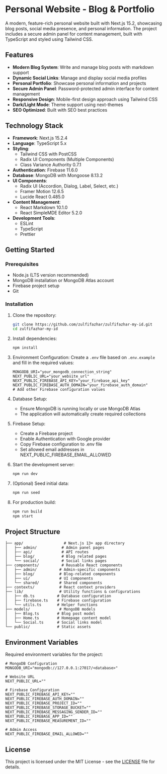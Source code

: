 # Personal Website - Blog & Portfolio

A modern, feature-rich personal website built with Next.js 15.2, showcasing blog posts, social media presence, and personal information. The project includes a secure admin panel for content management, built with TypeScript and styled using Tailwind CSS.

## Features

- **Modern Blog System**: Write and manage blog posts with markdown support
- **Dynamic Social Links**: Manage and display social media profiles
- **Personal Portfolio**: Showcase personal information and projects
- **Secure Admin Panel**: Password-protected admin interface for content management
- **Responsive Design**: Mobile-first design approach using Tailwind CSS
- **Dark/Light Mode**: Theme support using next-themes
- **SEO Optimized**: Built with SEO best practices

## Technology Stack

- **Framework**: Next.js 15.2.4
- **Language**: TypeScript 5.x
- **Styling**:
  - Tailwind CSS with PostCSS
  - Radix UI Components (Multiple Components)
  - Class Variance Authority 0.7.1
- **Authentication**: Firebase 11.6.0
- **Database**: MongoDB with Mongoose 8.13.2
- **UI Components**:
  - Radix UI (Accordion, Dialog, Label, Select, etc.)
  - Framer Motion 12.6.5
  - Lucide React 0.485.0
- **Content Management**:
  - React Markdown 10.1.0
  - React SimpleMDE Editor 5.2.0
- **Development Tools**:
  - ESLint
  - TypeScript
  - Prettier

## Getting Started

### Prerequisites

- Node.js (LTS version recommended)
- MongoDB installation or MongoDB Atlas account
- Firebase project setup
- Git

### Installation

1. Clone the repository:

   ```bash
   git clone https://github.com/zulfifazhar/zulfifazhar-my-id.git
   cd zulfifazhar-my-id
   ```

2. Install dependencies:

   ```bash
   npm install
   ```

3. Environment Configuration:
   Create a `.env` file based on `.env.example` and fill in the required values:

   ```env
   MONGODB_URI="your_mongodb_connection_string"
   NEXT_PUBLIC_URL="your_website_url"
   NEXT_PUBLIC_FIREBASE_API_KEY="your_firebase_api_key"
   NEXT_PUBLIC_FIREBASE_AUTH_DOMAIN="your_firebase_auth_domain"
   # Add other Firebase configuration values
   ```

4. Database Setup:

   - Ensure MongoDB is running locally or use MongoDB Atlas
   - The application will automatically create required collections

5. Firebase Setup:

   - Create a Firebase project
   - Enable Authentication with Google provider
   - Copy Firebase configuration to .env file
   - Set allowed email addresses in NEXT_PUBLIC_FIREBASE_EMAIL_ALLOWED

6. Start the development server:

   ```bash
   npm run dev
   ```

7. (Optional) Seed initial data:

   ```bash
   npm run seed
   ```

8. For production build:
   ```bash
   npm run build
   npm start
   ```

## Project Structure

```
├── app/                  # Next.js 13+ app directory
│   ├── admin/           # Admin panel pages
│   ├── api/             # API routes
│   ├── blog/            # Blog related pages
│   └── social/          # Social links pages
├── components/          # Reusable React components
│   ├── admin/          # Admin-specific components
│   ├── blog/           # Blog-related components
│   ├── ui/             # UI components
│   └── shared/         # Shared components
├── contexts/           # React context providers
├── lib/                # Utility functions & configurations
│   ├── db.ts          # Database configuration
│   ├── firebase.ts    # Firebase configuration
│   └── utils.ts       # Helper functions
├── models/             # MongoDB models
│   ├── Blog.ts        # Blog post model
│   ├── Home.ts        # Homepage content model
│   └── Social.ts      # Social links model
└── public/            # Static assets
```

## Environment Variables

Required environment variables for the project:

```env
# MongoDB Configuration
MONGODB_URI="mongodb://127.0.0.1:27017/<database>"

# Website URL
NEXT_PUBLIC_URL=""

# Firebase Configuration
NEXT_PUBLIC_FIREBASE_API_KEY=""
NEXT_PUBLIC_FIREBASE_AUTH_DOMAIN=""
NEXT_PUBLIC_FIREBASE_PROJECT_ID=""
NEXT_PUBLIC_FIREBASE_STORAGE_BUCKET=""
NEXT_PUBLIC_FIREBASE_MESSAGING_SENDER_ID=""
NEXT_PUBLIC_FIREBASE_APP_ID=""
NEXT_PUBLIC_FIREBASE_MEASUREMENT_ID=""

# Admin Access
NEXT_PUBLIC_FIREBASE_EMAIL_ALLOWED=""
```

## License

This project is licensed under the MIT License - see the [LICENSE](LICENSE) file for details.
